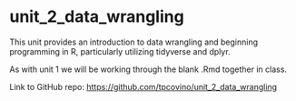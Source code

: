 # unit_2_data_wrangling
This unit provides an introduction to data wrangling and beginning programming in R, particularly utilizing tidyverse and dplyr.

As with unit 1 we will be working through the blank .Rmd together in class. 

Link to GitHub repo: https://github.com/tpcovino/unit_2_data_wrangling
